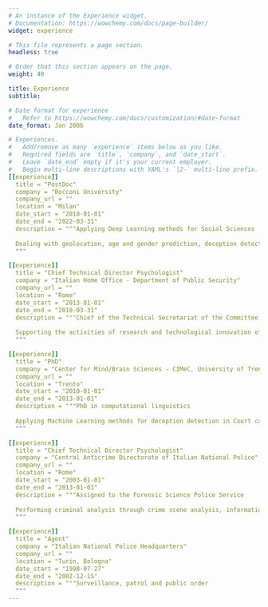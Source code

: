 ```yaml
---
# An instance of the Experience widget.
# Documentation: https://wowchemy.com/docs/page-builder/
widget: experience

# This file represents a page section.
headless: true

# Order that this section appears on the page.
weight: 40

title: Experience
subtitle:

# Date format for experience
#   Refer to https://wowchemy.com/docs/customization/#date-format
date_format: Jan 2006

# Experiences.
#   Add/remove as many `experience` items below as you like.
#   Required fields are `title`, `company`, and `date_start`.
#   Leave `date_end` empty if it's your current employer.
#   Begin multi-line descriptions with YAML's `|2-` multi-line prefix.
[[experience]]
  title = "PostDoc"
  company = "Bocconi University"
  company_url = ""
  location = "Milan"
  date_start = "2018-01-01"
  date_end = "2022-03-31"
  description = """Applying Deep Learning methods for Social Sciences
  
  Dealing with geolocation, age and gender prediction, deception detection, bias
  """

[[experience]]
  title = "Chief Technical Director Psychologist"
  company = "Italian Home Office - Department of Public Security"
  company_url = ""
  location = "Rome"
  date_start = "2013-01-01"
  date_end = "2018-03-31"
  description = """Chief of the Technical Secretariat of the Committee for Innovation and Standardization of ICT Systems (ComISSIT). 
  
  Supporting the activities of research and technological innovation of the Department of Public Security
  """

[[experience]]
  title = "PhD"
  company = "Center for Mind/Brain Sciences - CIMeC, University of Trento"
  company_url = ""
  location = "Trento"
  date_start = "2010-01-01"
  date_end = "2013-01-01"
  description = """PhD in computational linguistics
  
  Applying Machine Learning methods for deception detection in Court cases
  """

[[experience]]
  title = "Chief Technical Director Psychologist"
  company = "Central Anticrime Directorate of Italian National Police"
  company_url = ""
  location = "Rome"
  date_start = "2003-01-01"
  date_end = "2013-01-01"
  description = """Assigned to the Forensic Science Police Service
  
  Performing criminal analysis through crime scene analysis, information analysis and behavioral analysis mainly on bloody murders and suspect deaths
  """

[[experience]]
  title = "Agent"
  company = "Italian National Police Headquarters"
  company_url = ""
  location = "Turin, Bologna"
  date_start = "1998-07-27"
  date_end = "2002-12-15"
  description = """Surveillance, patrol and public order
  """
---
```

